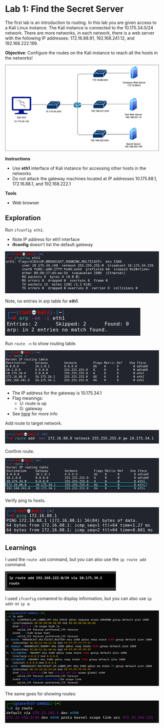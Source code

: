 # Lab 1: Find the Secret Server
The first lab is an introduction to routing. In this lab you are given access to a Kali Linux instance. The Kali instance is connected to the 10.175.34.0/24 network.  There are more networks, in each network, there is a web server with the following IP addresses: 172.16.88.81, 192.168.241.12, and 192.168.222.199.

**Objective**: Configure the routes on the Kali instance to reach all the hosts in the networks!

<img src="img/networkdiagram.png" width="699"/>

**Instructions**
- Use **eth1** interface of Kali instance for accessing other hosts in the networks
- Do not attack the gateway machines located at IP addresses 10.175.88.1, 172.16.88.1, and 192.168.222.1

**Tools**
- Web browser

## Exploration

Run `ifconfig eth1`.
- Note IP address for eth1 interface
- **ifconfig** doesn't list the default gateway

![](img/ifconfig.png)

Note, no entries in arp table for **eth1**.

![](img/noarp.png)

Run `route -n` to show routing table.

![](img/route-n.png)

- The IP address for the gateway is 10.175.34.1
- Flag meanings:
  - U: route is up
  - G: gateway<br>
- See [here](https://www.cyberciti.biz/faq/how-to-find-out-default-gateway-in-ubuntu/) for more info

Add route to target network.

![](img/routeadd.png)

Confirm route.

![](img/routeconfirm.png)

Verify ping to hosts.

![](img/verifyping.png)

## Learnings
I used the `route add` command, but you can also use the `ip route add` command.

![](img/iprouteadd.png)

I used `ifconfig` comamnd to display information, but you can also use `ip addr` or `ip a`:

![](img/ipaddr.png)

The same goes for showing routes:

![](img/iproute.png)
